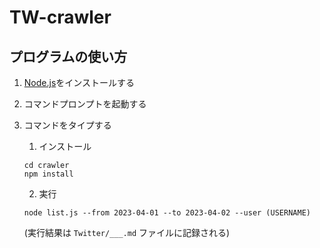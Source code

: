 # TW-crawler

## プログラムの使い方

1. [Node.js](https://nodejs.org/ja/download/)をインストールする

2. コマンドプロンプトを起動する

3. コマンドをタイプする
  
    1. インストール 
    ```shell
    cd crawler
    npm install
    ```

    2. 実行
    ```shell
    node list.js --from 2023-04-01 --to 2023-04-02 --user (USERNAME)
    ```
    (実行結果は ```Twitter/___.md``` ファイルに記録される)

